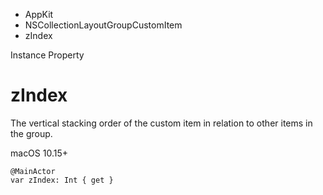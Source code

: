 

- AppKit
- NSCollectionLayoutGroupCustomItem
-  zIndex 

Instance Property

# zIndex

The vertical stacking order of the custom item in relation to other items in the group.

macOS 10.15+

``` source
@MainActor
var zIndex: Int { get }
```

